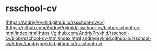 # rsschool-cv
[https://AndriyPrykhid.github.io/rsschool-cv/cv](https://github.com/AndriyPrykhid/rsschool-cv/blob/rsschool-cv-html/index.html)https://github.com/AndriyPrykhid/rsschool-cv/blob/rsschool-cv-html/index.html
[andriyprykhid.github.io/rsschool-cv/](https://andriyprykhid.github.io/rsschool-cv/)https://andriyprykhid.github.io/rsschool-cv/
